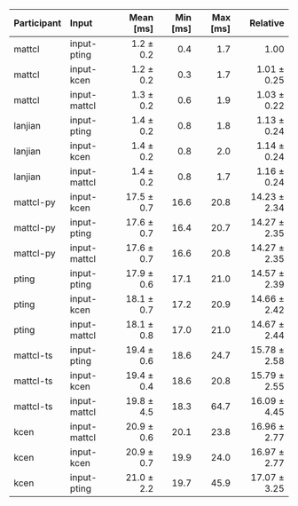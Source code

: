 | Participant | Input | Mean [ms] | Min [ms] | Max [ms] | Relative |
|:---|:---|---:|---:|---:|---:|
| mattcl | input-pting | 1.2 ± 0.2 | 0.4 | 1.7 | 1.00 |
| mattcl | input-kcen | 1.2 ± 0.2 | 0.3 | 1.7 | 1.01 ± 0.25 |
| mattcl | input-mattcl | 1.3 ± 0.2 | 0.6 | 1.9 | 1.03 ± 0.22 |
| lanjian | input-pting | 1.4 ± 0.2 | 0.8 | 1.8 | 1.13 ± 0.24 |
| lanjian | input-kcen | 1.4 ± 0.2 | 0.8 | 2.0 | 1.14 ± 0.24 |
| lanjian | input-mattcl | 1.4 ± 0.2 | 0.8 | 1.7 | 1.16 ± 0.24 |
| mattcl-py | input-kcen | 17.5 ± 0.7 | 16.6 | 20.8 | 14.23 ± 2.34 |
| mattcl-py | input-pting | 17.6 ± 0.7 | 16.4 | 20.7 | 14.27 ± 2.35 |
| mattcl-py | input-mattcl | 17.6 ± 0.7 | 16.6 | 20.8 | 14.27 ± 2.35 |
| pting | input-pting | 17.9 ± 0.6 | 17.1 | 21.0 | 14.57 ± 2.39 |
| pting | input-kcen | 18.1 ± 0.7 | 17.2 | 20.9 | 14.66 ± 2.42 |
| pting | input-mattcl | 18.1 ± 0.8 | 17.0 | 21.0 | 14.67 ± 2.44 |
| mattcl-ts | input-pting | 19.4 ± 0.6 | 18.6 | 24.7 | 15.78 ± 2.58 |
| mattcl-ts | input-kcen | 19.4 ± 0.4 | 18.6 | 20.8 | 15.79 ± 2.55 |
| mattcl-ts | input-mattcl | 19.8 ± 4.5 | 18.3 | 64.7 | 16.09 ± 4.45 |
| kcen | input-mattcl | 20.9 ± 0.6 | 20.1 | 23.8 | 16.96 ± 2.77 |
| kcen | input-kcen | 20.9 ± 0.7 | 19.9 | 24.0 | 16.97 ± 2.77 |
| kcen | input-pting | 21.0 ± 2.2 | 19.7 | 45.9 | 17.07 ± 3.25 |
